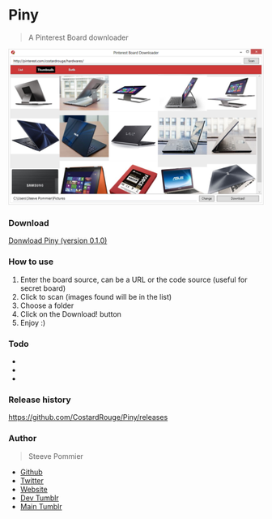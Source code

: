 Piny
====
> A Pinterest Board downloader

![First release](Assets/PinySS.PNG "Piny screen shoot")

### Download

[Donwload Piny (version 0.1.0)](https://github.com/CostardRouge/Piny/releases/download/0.1.0/Piny-v0.1.0-Windows.zip "First version")

### How to use

1. Enter the board source, can be a URL or the code source (useful for secret board)
2. Click to scan (images found will be in the list)
3. Choose a folder
4. Click on the Download! button
5. Enjoy :)

### Todo

*
*
*

### Release history

https://github.com/CostardRouge/Piny/releases

### Author
> Steeve Pommier

* [Github](https://github.com/CostardRouge)
* [Twitter](https://twitter.com/LeBlousonRouge)
* [Website](http://www.mncorp.net)
* [Dev Tumblr](http://lastrevision.tumblr.com)
* [Main Tumblr](http://costardrouge.tumblr.com/)